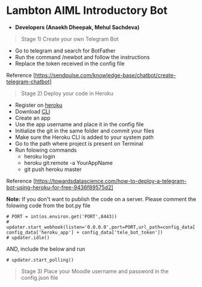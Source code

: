 # Lambton AIML Introductory Bot
- **Developers (Anaekh Dheepak, Mehul Sachdeva)**

> Stage 1) Create your own Telegram Bot
- Go to telegram and search for BotFather
- Run the command /newbot and follow the instructions
- Replace the token received in the config file

Reference [https://sendpulse.com/knowledge-base/chatbot/create-telegram-chatbot]


> Stage 2) Deploy your code in Heroku
- Register on [heroku](https://signup.heroku.com/dc)
- Download [CLI](https://devcenter.heroku.com/articles/getting-started-with-python#set-up)
- Create an app
- Use the app username and place it in the config file
- Initialize the git in the same folder and commit your files
- Make sure the Heroku CLI is added to your system path
- Go to the path where project is present on Terminal
- Run folowing commands
  - heroku login
  - heroku git:remote -a YourAppName
  - git push heroku master
  
Reference [https://towardsdatascience.com/how-to-deploy-a-telegram-bot-using-heroku-for-free-9436f89575d2]
 
**Note:** If you don't want to publish the code on a server. Please comment the folowing code from the bot.py file

    # PORT = int(os.environ.get('PORT',8443))
    # updater.start_webhook(listen='0.0.0.0',port=PORT,url_path=config_data['tele_bot_token'],webhook_url= config_data['heroku_app'] + config_data['tele_bot_token'])
    # updater.idle()
   
AND, include the below and run

    # updater.start_polling()

> Stage 3) Place your Moodle username and password in the config.json file
